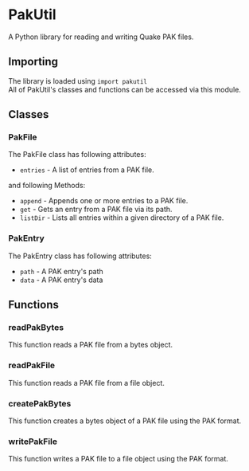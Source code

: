 # PakUtil

A Python library for reading and writing Quake PAK files.

## Importing

The library is loaded using `import pakutil`  
All of PakUtil's classes and functions can be accessed via this module.

## Classes

### PakFile

The PakFile class has following attributes:

- `entries` - A list of entries from a PAK file.

and following Methods:

- `append` - Appends one or more entries to a PAK file.
- `get` - Gets an entry from a PAK file via its path.
- `listDir` - Lists all entries within a given directory of a PAK file.

### PakEntry

The PakEntry class has following attributes:

- `path` - A PAK entry's path
- `data` - A PAK entry's data

## Functions

### readPakBytes

This function reads a PAK file from a bytes object.

### readPakFile

This function reads a PAK file from a file object.

### createPakBytes

This function creates a bytes object of a PAK file using the PAK format.

### writePakFile

This function writes a PAK file to a file object using the PAK format.
